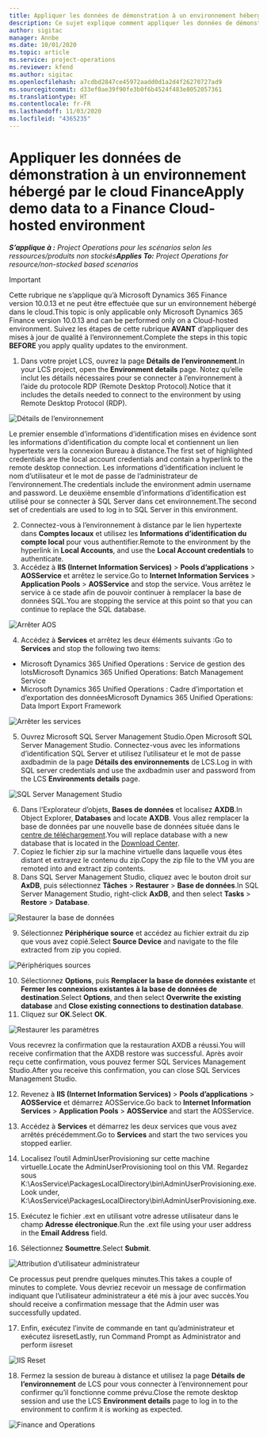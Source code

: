 ```yaml
---
title: Appliquer les données de démonstration à un environnement hébergé par le cloud Finance
description: Ce sujet explique comment appliquer les données de démonstration entre Project Operations et un environnement hébergé dans le cloud Dynamics 365 Finance.
author: sigitac
manager: Annbe
ms.date: 10/01/2020
ms.topic: article
ms.service: project-operations
ms.reviewer: kfend
ms.author: sigitac
ms.openlocfilehash: a7cdbd2847ce45972aadd0d1a2d4f26270727ad9
ms.sourcegitcommit: d33ef0ae39f90fe3b0f6b4524f483e8052057361
ms.translationtype: HT
ms.contentlocale: fr-FR
ms.lasthandoff: 11/03/2020
ms.locfileid: "4365235"
---
```

# <a name="apply-demo-data-to-a-finance-cloud-hosted-environment"></a><span data-ttu-id="880fd-103">Appliquer les données de démonstration à un environnement hébergé par le cloud Finance</span><span class="sxs-lookup"><span data-stu-id="880fd-103">Apply demo data to a Finance Cloud-hosted environment</span></span>

<span data-ttu-id="880fd-104">_**S’applique à :** Project Operations pour les scénarios selon les ressources/produits non stockés_</span><span class="sxs-lookup"><span data-stu-id="880fd-104">_**Applies To:** Project Operations for resource/non-stocked based scenarios_</span></span>

> [!IMPORTANT]
> <span data-ttu-id="880fd-105">Cette rubrique ne s’applique qu’à Microsoft Dynamics 365 Finance version 10.0.13 et ne peut être effectuée que sur un environnement hébergé dans le cloud.</span><span class="sxs-lookup"><span data-stu-id="880fd-105">This topic is only applicable only Microsoft Dynamics 365 Finance version 10.0.13 and can be performed only on a Cloud-hosted environment.</span></span> <span data-ttu-id="880fd-106">Suivez les étapes de cette rubrique **AVANT** d’appliquer des mises à jour de qualité à l’environnement.</span><span class="sxs-lookup"><span data-stu-id="880fd-106">Complete the steps in this topic **BEFORE** you apply quality updates to the environment.</span></span>

1. <span data-ttu-id="880fd-107">Dans votre projet LCS, ouvrez la page **Détails de l’environnement**.</span><span class="sxs-lookup"><span data-stu-id="880fd-107">In your LCS project, open the **Environment details** page.</span></span> <span data-ttu-id="880fd-108">Notez qu’elle inclut les détails nécessaires pour se connecter à l’environnement à l’aide du protocole RDP (Remote Desktop Protocol).</span><span class="sxs-lookup"><span data-stu-id="880fd-108">Notice that it includes the details needed to connect to the environment by using Remote Desktop Protocol (RDP).</span></span>

![Détails de l’environnement](./media/1EnvironmentDetails.png)

<span data-ttu-id="880fd-110">Le premier ensemble d’informations d’identification mises en évidence sont les informations d’identification du compte local et contiennent un lien hypertexte vers la connexion Bureau à distance.</span><span class="sxs-lookup"><span data-stu-id="880fd-110">The first set of highlighted credentials are the local account credentials and contain a hyperlink to the remote desktop connection.</span></span> <span data-ttu-id="880fd-111">Les informations d’identification incluent le nom d’utilisateur et le mot de passe de l’administrateur de l’environnement.</span><span class="sxs-lookup"><span data-stu-id="880fd-111">The credentials include the environment admin username and password.</span></span> <span data-ttu-id="880fd-112">Le deuxième ensemble d’informations d’identification est utilisé pour se connecter à SQL Server dans cet environnement.</span><span class="sxs-lookup"><span data-stu-id="880fd-112">The second set of credentials are used to log in to SQL Server in this environment.</span></span>

2. <span data-ttu-id="880fd-113">Connectez-vous à l’environnement à distance par le lien hypertexte dans **Comptes locaux** et utilisez les **Informations d’identification du compte local** pour vous authentifier.</span><span class="sxs-lookup"><span data-stu-id="880fd-113">Remote to the environment by the hyperlink in **Local Accounts**, and use the **Local Account credentials** to authenticate.</span></span>
3. <span data-ttu-id="880fd-114">Accédez à **IIS (Internet Information Services)** > **Pools d’applications** > **AOSService** et arrêtez le service.</span><span class="sxs-lookup"><span data-stu-id="880fd-114">Go to **Internet Information Services** > **Application Pools** > **AOSService** and stop the service.</span></span> <span data-ttu-id="880fd-115">Vous arrêtez le service à ce stade afin de pouvoir continuer à remplacer la base de données SQL.</span><span class="sxs-lookup"><span data-stu-id="880fd-115">You are stopping the service at this point so that you can continue to replace the SQL database.</span></span>

![Arrêter AOS](./media/2StopAOS.png)

4. <span data-ttu-id="880fd-117">Accédez à **Services** et arrêtez les deux éléments suivants :</span><span class="sxs-lookup"><span data-stu-id="880fd-117">Go to **Services** and stop the following two items:</span></span>

- <span data-ttu-id="880fd-118">Microsoft Dynamics 365 Unified Operations : Service de gestion des lots</span><span class="sxs-lookup"><span data-stu-id="880fd-118">Microsoft Dynamics 365 Unified Operations: Batch Management Service</span></span>
- <span data-ttu-id="880fd-119">Microsoft Dynamics 365 Unified Operations : Cadre d’importation et d’exportation des données</span><span class="sxs-lookup"><span data-stu-id="880fd-119">Microsoft Dynamics 365 Unified Operations: Data Import Export Framework</span></span>

![Arrêter les services](./media/3StopServices.png)

5. <span data-ttu-id="880fd-121">Ouvrez Microsoft SQL Server Management Studio.</span><span class="sxs-lookup"><span data-stu-id="880fd-121">Open Microsoft SQL Server Management Studio.</span></span> <span data-ttu-id="880fd-122">Connectez-vous avec les informations d’identification SQL Server et utilisez l’utilisateur et le mot de passe axdbadmin de la page **Détails des environnements** de LCS.</span><span class="sxs-lookup"><span data-stu-id="880fd-122">Log in with SQL server credentials and use the axdbadmin user and password from the LCS **Environments details** page.</span></span>

![SQL Server Management Studio](./media/4SSMS.png)

6. <span data-ttu-id="880fd-124">Dans l’Explorateur d’objets, **Bases de données** et localisez **AXDB**.</span><span class="sxs-lookup"><span data-stu-id="880fd-124">In Object Explorer, **Databases** and locate **AXDB**.</span></span> <span data-ttu-id="880fd-125">Vous allez remplacer la base de données par une nouvelle base de données située dans le [centre de téléchargement](https://download.microsoft.com/download/1/a/3/1a314bd2-b082-4a87-abdc-1ba26c92b63d/ProjOpsDemoDataFOGARelease.zip).</span><span class="sxs-lookup"><span data-stu-id="880fd-125">You will replace database with a new database that is located in the [Download Center](https://download.microsoft.com/download/1/a/3/1a314bd2-b082-4a87-abdc-1ba26c92b63d/ProjOpsDemoDataFOGARelease.zip).</span></span> 
7. <span data-ttu-id="880fd-126">Copiez le fichier zip sur la machine virtuelle dans laquelle vous êtes distant et extrayez le contenu du zip.</span><span class="sxs-lookup"><span data-stu-id="880fd-126">Copy the zip file to the VM you are remoted into and extract zip contents.</span></span>
8. <span data-ttu-id="880fd-127">Dans SQL Server Management Studio, cliquez avec le bouton droit sur **AxDB**, puis sélectionnez **Tâches** > **Restaurer** > **Base de données**.</span><span class="sxs-lookup"><span data-stu-id="880fd-127">In SQL Server Management Studio, right-click **AxDB**, and then select **Tasks** > **Restore** > **Database**.</span></span>

![Restaurer la base de données](./media/5RestoreDatabase.png)

9. <span data-ttu-id="880fd-129">Sélectionnez **Périphérique source** et accédez au fichier extrait du zip que vous avez copié.</span><span class="sxs-lookup"><span data-stu-id="880fd-129">Select **Source Device** and navigate to the file extracted from zip you copied.</span></span>

![Périphériques sources](./media/6SourceDevice.png)

10. <span data-ttu-id="880fd-131">Sélectionnez **Options**, puis **Remplacer la base de données existante** et **Fermer les connexions existantes à la base de données de destination**.</span><span class="sxs-lookup"><span data-stu-id="880fd-131">Select **Options**, and then select **Overwrite the existing database** and **Close existing connections to destination database**.</span></span> 
11. <span data-ttu-id="880fd-132">Cliquez sur **OK**.</span><span class="sxs-lookup"><span data-stu-id="880fd-132">Select **OK**.</span></span>

![Restaurer les paramètres](./media/7RestoreSetting.png)

<span data-ttu-id="880fd-134">Vous recevrez la confirmation que la restauration AXDB a réussi.</span><span class="sxs-lookup"><span data-stu-id="880fd-134">You will receive confirmation that the AXDB restore was successful.</span></span> <span data-ttu-id="880fd-135">Après avoir reçu cette confirmation, vous pouvez fermer SQL Services Management Studio.</span><span class="sxs-lookup"><span data-stu-id="880fd-135">After you receive this confirmation, you can close SQL Services Management Studio.</span></span>

12. <span data-ttu-id="880fd-136">Revenez à **IIS (Internet Information Services)** > **Pools d’applications** > **AOSService** et démarrez AOSService.</span><span class="sxs-lookup"><span data-stu-id="880fd-136">Go back to **Internet Information Services** > **Application Pools** > **AOSService** and start the AOSService.</span></span>
13. <span data-ttu-id="880fd-137">Accédez à **Services** et démarrez les deux services que vous avez arrêtés précédemment.</span><span class="sxs-lookup"><span data-stu-id="880fd-137">Go to **Services** and start the two services you stopped earlier.</span></span>

14. <span data-ttu-id="880fd-138">Localisez l’outil AdminUserProvisioning sur cette machine virtuelle.</span><span class="sxs-lookup"><span data-stu-id="880fd-138">Locate the AdminUserProvisioning tool on this VM.</span></span> <span data-ttu-id="880fd-139">Regardez sous K:\AosService\PackagesLocalDirectory\bin\AdminUserProvisioning.exe.</span><span class="sxs-lookup"><span data-stu-id="880fd-139">Look under, K:\AosService\PackagesLocalDirectory\bin\AdminUserProvisioning.exe.</span></span>
15. <span data-ttu-id="880fd-140">Exécutez le fichier .ext en utilisant votre adresse utilisateur dans le champ **Adresse électronique**.</span><span class="sxs-lookup"><span data-stu-id="880fd-140">Run the .ext file using your user address in the **Email Address** field.</span></span> 
16. <span data-ttu-id="880fd-141">Sélectionnez **Soumettre**.</span><span class="sxs-lookup"><span data-stu-id="880fd-141">Select **Submit**.</span></span>

![Attribution d’utilisateur administrateur](./media/8AdminUserProvisioning.png)

<span data-ttu-id="880fd-143">Ce processus peut prendre quelques minutes.</span><span class="sxs-lookup"><span data-stu-id="880fd-143">This takes a couple of minutes to complete.</span></span> <span data-ttu-id="880fd-144">Vous devriez recevoir un message de confirmation indiquant que l’utilisateur administrateur a été mis à jour avec succès.</span><span class="sxs-lookup"><span data-stu-id="880fd-144">You should receive a confirmation message that the Admin user was successfully updated.</span></span>

17. <span data-ttu-id="880fd-145">Enfin, exécutez l’invite de commande en tant qu’administrateur et exécutez iisreset</span><span class="sxs-lookup"><span data-stu-id="880fd-145">Lastly, run Command Prompt as Administrator and perform iisreset</span></span>

![IIS Reset](./media/9IISReset.png)

18. <span data-ttu-id="880fd-147">Fermez la session de bureau à distance et utilisez la page **Détails de l’environnement** de LCS pour vous connecter à l’environnement pour confirmer qu’il fonctionne comme prévu.</span><span class="sxs-lookup"><span data-stu-id="880fd-147">Close the remote desktop session and use the LCS **Environment details** page to log in to the environment to confirm it is working as expected.</span></span>

![Finance and Operations](./media/10FinanceAndOperations.png)
